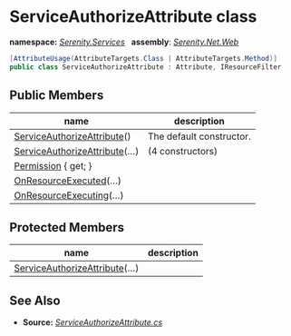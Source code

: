 # ServiceAuthorizeAttribute class
**namespace:** *[Serenity.Services](../README.md#serenity.services-namespace)*   **assembly**: *[Serenity.Net.Web](../README.md)*

```csharp
[AttributeUsage(AttributeTargets.Class | AttributeTargets.Method)]
public class ServiceAuthorizeAttribute : Attribute, IResourceFilter
```

## Public Members

| name | description |
| --- | --- |
| [ServiceAuthorizeAttribute](ServiceAuthorizeAttribute/ServiceAuthorizeAttribute.md)() | The default constructor. |
| [ServiceAuthorizeAttribute](ServiceAuthorizeAttribute/ServiceAuthorizeAttribute.md)(…) |  (4 constructors) |
| [Permission](ServiceAuthorizeAttribute/Permission.md) { get; } |  |
| [OnResourceExecuted](ServiceAuthorizeAttribute/OnResourceExecuted.md)(…) |  |
| [OnResourceExecuting](ServiceAuthorizeAttribute/OnResourceExecuting.md)(…) |  |

## Protected Members

| name | description |
| --- | --- |
| [ServiceAuthorizeAttribute](ServiceAuthorizeAttribute/ServiceAuthorizeAttribute.md)(…) |  |

## See Also

* **Source:** *[ServiceAuthorizeAttribute.cs](https://github.com/serenity-is/Serenity/blob/master/src/Serenity.Net.Web/Mvc/ServiceAuthorizeAttribute.cs)*